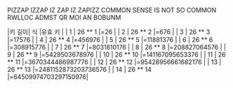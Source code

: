 

PIZZAP IZZAP IZ ZAP IZ ZAPIZZ
COMMON SENSE IS NOT SO COMMON
RWLLOC ADMST QR MOI AN BOBUNM


|키 길이|    식    |유효 키               |
|  1   | 26 ** 1  |=26                  |
|  2   | 26 ** 2  |=676                 |
|  3   | 26 ** 3  |=17576               |
|  4   | 26 ** 4  |=456976              |
|  5   | 26 ** 5  |=11881376            |
|  6   | 26 ** 6  |=308915776           |
|  7   | 26 ** 7  |=8031810176          |
|  8   | 26 ** 8  |=208827064576        |
|  9   | 26 ** 9  |=5429503678976       |
|  10  | 26 ** 10 |=141167095653376     |
|  11  | 26 ** 11 |=3670344486987776    |
|  12  | 26 ** 12 |=95428956661682176   |
|  13  | 26 ** 13 |=2481152873203736576 |
|  14  | 26 ** 14 |=64509974703297150976|
